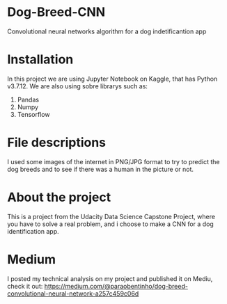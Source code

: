 # Dog-Breed-CNN
Convolutional neural networks algorithm for a dog indetificantion app 
# Installation
In this project we are using Jupyter Notebook on Kaggle, that has Python v3.7.12. We are also using sobre librarys such as:
1. Pandas
2. Numpy
3. Tensorflow
# File descriptions
I used some images of the internet in PNG/JPG format to try to predict the dog breeds and to see if there was a human in the picture or not.
# About the project
This is a project from the Udacity Data Science Capstone Project, where you have to solve a real problem, and i choose to make a CNN for a dog identification app.
# Medium
I posted my technical analysis on my project and published it on Mediu, check it out: https://medium.com/@paraobentinho/dog-breed-convolutional-neural-network-a257c459c06d
